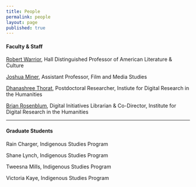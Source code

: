 ```yaml
---
title: People
permalink: people
layout: page
published: true
---
```


#### Faculty & Staff

[Robert Warrior](http://americanstudies.ku.edu/robert-warrior), Hall Distinguished Professor of American Literature & Culture

[Joshua Miner](https://film.ku.edu/joshua-miner), Assistant Professor, Film and Media Studies

[Dhanashree Thorat](https://dhanashreethorat.com), Postdoctoral Researcher, Instiute for Digital Research in the Humanities

[Brian Rosenblum](http://idrh.ku.edu/), Digital Initiatives Librarian & Co-Director, Institute for Digital Research in the Humanities

---
#### Graduate Students

Rain Charger, Indigenous Studies Program

Shane Lynch, Indigenous Studies Program

Tweesna Mills, Indigenous Studies Program

Victoria Kaye, Indigenous Studies Program
